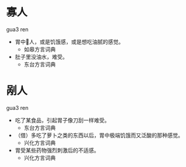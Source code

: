 







# 寡人
gua3 ren
+ 胃中𤵥人，或是饥饿感，或是想吃油腻的感觉。
  * 如皋方言词典
+ 肚子里没油水，难受。
  * 东台方言词典

# 剐人
gua3 ren
+ 吃了某食品，引起胃子像刀刮一样难受。
  * 东台方言词典
+ （借）多吃了萝卜之类的东西以后，胃中极端饥饿而又泛酸的那种感觉。
  * 兴化方言词典
+ 胃受某些药物强烈刺激后的不适感。
  * 兴化方言词典
